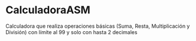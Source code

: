 # CalculadoraASM
Calculadora que realiza operaciones básicas (Suma, Resta, Multiplicación y División) con límite al 99 y solo con hasta 2 decimales
